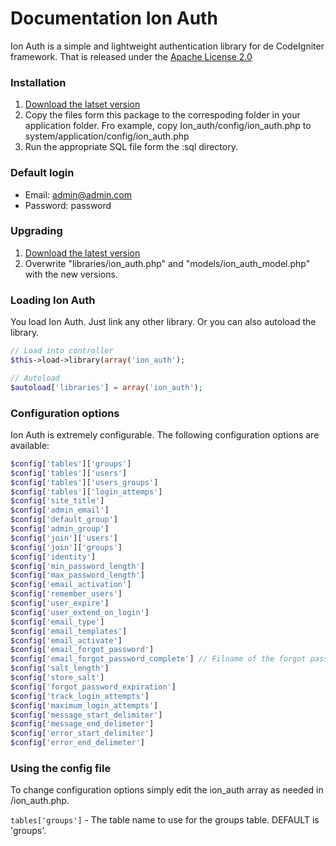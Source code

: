 Documentation Ion Auth
=========================

Ion Auth is a simple and lightweight authentication library for de CodeIgniter framework.
That is released under the [Apache License 2.0](http://www.apache.org/licenses/LICENSE-2.0)

### Installation

1) [Download the latset version](https://www.github.com/benedmunds/CodeIgniter-Ion-Auth/zippball/2)
2) Copy the files form this package to the correspoding folder in your application folder. Fro example, copy Ion_auth/config/ion_auth.php to system/application/config/ion_auth.php
3) Run the appropriate SQL file form the :sql directory.

### Default login

- Email: admin@admin.com
- Password: password

### Upgrading

1) [Download the latest version](https://github.com/benedmunds/Codeigniter-Ion-Auth/zipball/2)
2) Overwrite "libraries/ion_auth.php" and "models/ion_auth_model.php" with the new versions.

### Loading Ion Auth

You load Ion Auth. Just link any other library. Or you can also autoload the library.

```php
// Load into controller
$this->load->library(array('ion_auth');

// Autoload
$autoload['libraries'] = array('ion_auth');
```

### Configuration options

Ion Auth is extremely configurable. The following configuration options are available:

```php
$config['tables']['groups']
$config['tables']['users']
$config['tables']['users_groups']
$config['tables']['login_attemps']
$config['site_title']
$config['admin_email']
$config['default_group']
$config['admin_group']
$config['join']['users']
$config['join']['groups']
$config['identity']
$config['min_password_length']
$config['max_password_length']
$config['email_activation']
$config['remember_users']
$config['user_expire']
$config['user_extend_on_login']
$config['email_type']
$config['email_templates']
$config['email_activate']
$config['email_forgot_password']
$config['email_forgot_password_complete'] // Filname of the forgot password complete email view template. DEFAULT is 
$config['salt_length']
$config['store_salt']
$config['forgot_password_expiration']
$config['track_login_attempts']
$config['maximum_login_attempts']
$config['message_start_delimiter']
$config['message_end_delimeter']
$config['error_start_delimiter']
$config['error_end_delimeter']
```

### Using the config file

To change configuration options simply edit the ion_auth array as needed in /ion_auth.php.

`tables['groups']` - The table name to use for the groups table. DEFAULT is 'groups'.
